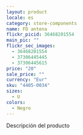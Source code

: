 ```yaml
---
layout: product
locale: es
category: store-components
name: FD antena
flickr_picid: 36468201554
main_pic: ""
flickr_sec_images:
  - 36468201554
  - 37306445445
  - 37306445615
price: "20"
sale_price: ""
currency: "Eur"
sku: "4405-0034"
sizes:
  - U
colors:
  - Negro
---
```


Descripción del producto
